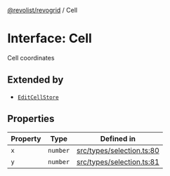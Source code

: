 [@revolist/revogrid](README.md) / Cell

# Interface: Cell

Cell coordinates

## Extended by

- [`EditCellStore`](Interface.EditCellStore.md)

## Properties

| Property | Type | Defined in |
| ------ | ------ | ------ |
| `x` | `number` | [src/types/selection.ts:80](https://github.com/revolist/revogrid/blob/0ab93afcbb5b98b002edc76b162fc6cdefa047cd/src/types/selection.ts#L80) |
| `y` | `number` | [src/types/selection.ts:81](https://github.com/revolist/revogrid/blob/0ab93afcbb5b98b002edc76b162fc6cdefa047cd/src/types/selection.ts#L81) |
